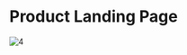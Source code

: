 # Product Landing Page

![4](https://github.com/Balaramtech/FreeCodeCamp-Responsive-web-design-projects/assets/65490609/57d4b8d1-d35b-466c-ad12-26a78e3c9805)
